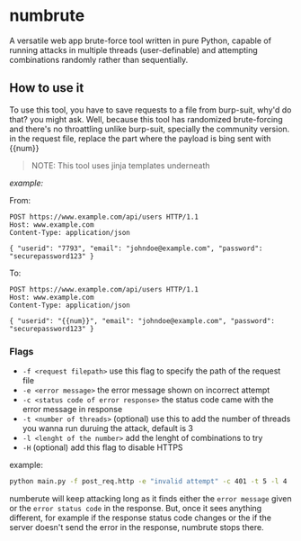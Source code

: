 # numbrute
A versatile web app brute-force tool written in pure Python, capable of running attacks in multiple threads (user-definable) and attempting combinations randomly rather than sequentially.

## How to use it

To use this tool, you have to save requests to a file from burp-suit, why'd do that? you might ask. Well, because this tool has randomized brute-forcing and there's no throattling unlike burp-suit, specially the community version.
in the request file, replace the part where the payload is bing sent with {{num}}

> NOTE: This tool uses jinja templates underneath

*example:*

From:

```http
POST https://www.example.com/api/users HTTP/1.1
Host: www.example.com
Content-Type: application/json

{ "userid": "7793", "email": "johndoe@example.com", "password": "securepassword123" }
```
To:

```http
POST https://www.example.com/api/users HTTP/1.1
Host: www.example.com
Content-Type: application/json

{ "userid": "{{num}}", "email": "johndoe@example.com", "password": "securepassword123" }
```


### Flags

- `-f <request filepath>` use this flag to specify the path of the request file 
- `-e <error message>` the error message shown on incorrect attempt
- `-c <status code of error response>` the status code came with the error message in response
- `-t <number of threads>` (optional) use this to add the number of threads you wanna run duruing the attack, default is 3
- `-l <lenght of the number>` add the lenght of combinations to try
- `-H` (optional) add this flag to disable HTTPS

example:

```bash
python main.py -f post_req.http -e "invalid attempt" -c 401 -t 5 -l 4 
```

numberute will keep attacking long as it finds either the `error message` given or the `error status code` in the response. But, once it sees anything different, for example if the response status code changes or the if the server doesn't send the error in the response, numbrute stops there.

